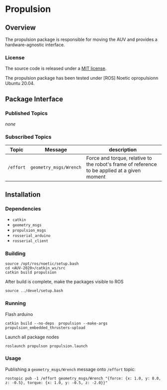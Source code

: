 # Propulsion


## Overview


The propulsion package is responsible for moving the AUV and provides a hardware-agnostic interface.

### License

The source code is released under a [MIT license](../../../LICENSE).

The propulsion package has been tested under [ROS] Noetic opropulsionn Ubuntu 20.04.


## Package Interface

### Published Topics

*none*

### Subscribed Topics

| Topic | Message | description |
| ------ | ------- | ---------- |
| `/effort` | `geometry_msgs/Wrench` | Force and torque, relative to the robot's frame of reference to be applied at a given moment |


## Installation

### Dependencies

- `catkin`
- `geometry_msgs`
- `propulsion_msgs`
- `rosserial_arduino`
- `rosserial_client`

### Building

	source /opt/ros/noetic/setup.bash
	cd <AUV-2020>/catkin_ws/src
	catkin build propulsion

After build is complete, make the packages visible to ROS

	source ../devel/setup.bash

### Running

Flash arduino

	catkin build --no-deps  propulsion --make-args propulsion_embedded_thrusters-upload

Launch all package nodes

	roslaunch propulson propulsion.launch
	
### Usage

Publishing a `geometry_msgs/Wrench` message onto `/effort` topic:

	
	rostopic pub -1 /effort geometry_msgs/Wrench "{force: {x: 1.0, y: 0.0, z: -0.5}, torque: {x: 1.0, y: -0.5, z: -2.0}}"
